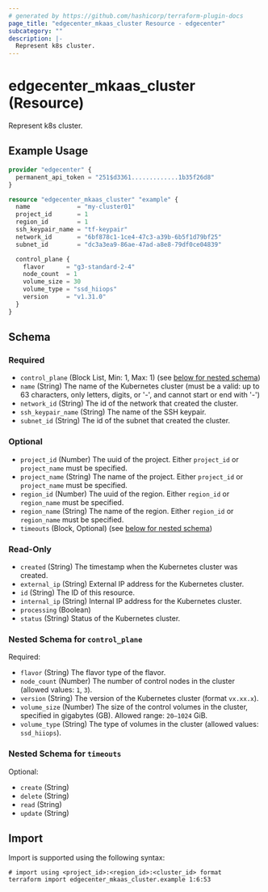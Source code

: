 ```yaml
---
# generated by https://github.com/hashicorp/terraform-plugin-docs
page_title: "edgecenter_mkaas_cluster Resource - edgecenter"
subcategory: ""
description: |-
  Represent k8s cluster.
---
```


# edgecenter_mkaas_cluster (Resource)

Represent k8s cluster.

## Example Usage

```terraform
provider "edgecenter" {
  permanent_api_token = "251$d3361.............1b35f26d8"
}

resource "edgecenter_mkaas_cluster" "example" {
  name             = "my-cluster01"
  project_id       = 1
  region_id        = 1
  ssh_keypair_name = "tf-keypair"
  network_id       = "6bf878c1-1ce4-47c3-a39b-6b5f1d79bf25"
  subnet_id        = "dc3a3ea9-86ae-47ad-a8e8-79df0ce04839"

  control_plane {
    flavor      = "g3-standard-2-4"
    node_count  = 1
    volume_size = 30
    volume_type = "ssd_hiiops"
    version     = "v1.31.0"
  }
}
```

<!-- schema generated by tfplugindocs -->
## Schema

### Required

- `control_plane` (Block List, Min: 1, Max: 1) (see [below for nested schema](#nestedblock--control_plane))
- `name` (String) The name of the Kubernetes cluster (must be a valid: up to 63 characters, only letters, digits, or '-', and cannot start or end with '-')
- `network_id` (String) The id of the network that created the cluster.
- `ssh_keypair_name` (String) The name of the SSH keypair.
- `subnet_id` (String) The id of the subnet that created the cluster.

### Optional

- `project_id` (Number) The uuid of the project. Either `project_id` or `project_name` must be specified.
- `project_name` (String) The name of the project. Either `project_id` or `project_name` must be specified.
- `region_id` (Number) The uuid of the region. Either `region_id` or `region_name` must be specified.
- `region_name` (String) The name of the region. Either `region_id` or `region_name` must be specified.
- `timeouts` (Block, Optional) (see [below for nested schema](#nestedblock--timeouts))

### Read-Only

- `created` (String) The timestamp when the Kubernetes cluster was created.
- `external_ip` (String) External IP address for the Kubernetes cluster.
- `id` (String) The ID of this resource.
- `internal_ip` (String) Internal IP address for the Kubernetes cluster.
- `processing` (Boolean)
- `status` (String) Status of the Kubernetes cluster.

<a id="nestedblock--control_plane"></a>
### Nested Schema for `control_plane`

Required:

- `flavor` (String) The flavor type of the flavor.
- `node_count` (Number) The number of control nodes in the cluster (allowed values: `1`, `3`).
- `version` (String) The version of the Kubernetes cluster (format `vx.xx.x`).
- `volume_size` (Number) The size of the control volumes in the cluster, specified in gigabytes (GB). Allowed range: `20–1024` GiB.
- `volume_type` (String) The type of volumes in the cluster (allowed values: `ssd_hiiops`).


<a id="nestedblock--timeouts"></a>
### Nested Schema for `timeouts`

Optional:

- `create` (String)
- `delete` (String)
- `read` (String)
- `update` (String)

## Import

Import is supported using the following syntax:

```shell
# import using <project_id>:<region_id>:<cluster_id> format
terraform import edgecenter_mkaas_cluster.example 1:6:53
```
